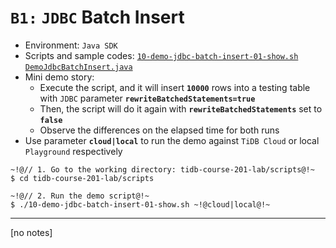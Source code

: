 # `B1:` `JDBC` Batch Insert
+ Environment: `Java SDK`
+ Scripts and sample codes:
[`10-demo-jdbc-batch-insert-01-show.sh`](https://github.com/pingcap/tidb-course-201-lab/blob/master/scripts/10-demo-jdbc-batch-insert-01-show.sh)
[`DemoJdbcBatchInsert.java`](https://github.com/pingcap/tidb-course-201-lab/blob/master/scripts/DemoJdbcBatchInsert.java)
+ Mini demo story:
  + Execute the script, and it will insert **`10000`** rows into a testing table with `JDBC` parameter **`rewriteBatchedStatements=true`**
  + Then, the script will do it again with **`rewriteBatchedStatements`** set to **`false`**
  + Observe the differences on the elapsed time for both runs
+ Use parameter **`cloud|local`** to run the demo against `TiDB Cloud` or local `Playground` respectively
```
~!@// 1. Go to the working directory: tidb-course-201-lab/scripts@!~
$ cd tidb-course-201-lab/scripts

~!@// 2. Run the demo script@!~
$ ./10-demo-jdbc-batch-insert-01-show.sh ~!@cloud|local@!~
```
----------------------------------------------------------
[no notes]